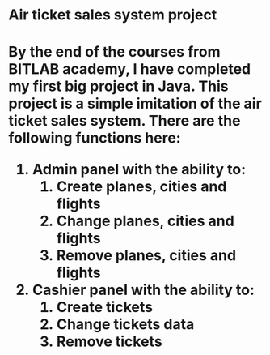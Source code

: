 <h1>Air ticket sales system project<h1>

By the end of the courses from BITLAB academy, I have completed my first big project in Java. This project is a simple imitation of the air ticket sales system. There are the following functions here:

1.  Admin panel with the ability to:
    1.  Create planes, cities and flights
    2.  Change planes, cities and flights
    3.  Remove planes, cities and flights
2.  Cashier panel with the ability to:
    1.  Create tickets
    2.  Change tickets data
    3.  Remove tickets
